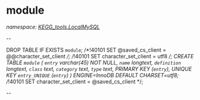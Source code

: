 ﻿# module
_namespace: [KEGG_tools.LocalMySQL](./index.md)_

--
 
 DROP TABLE IF EXISTS `module`;
 /*!40101 SET @saved_cs_client = @@character_set_client */;
 /*!40101 SET character_set_client = utf8 */;
 CREATE TABLE `module` (
 `entry` varchar(45) NOT NULL,
 `name` longtext,
 `definition` longtext,
 `class` text,
 `category` text,
 `type` text,
 PRIMARY KEY (`entry`),
 UNIQUE KEY `entry_UNIQUE` (`entry`)
 ) ENGINE=InnoDB DEFAULT CHARSET=utf8;
 /*!40101 SET character_set_client = @saved_cs_client */;
 
 --




